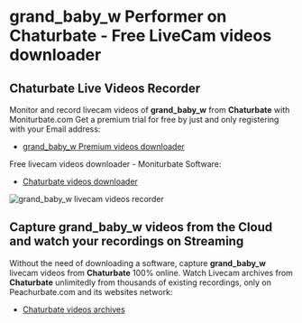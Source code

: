 # grand_baby_w Performer on Chaturbate - Free LiveCam videos downloader

## Chaturbate Live Videos Recorder

Monitor and record livecam videos of **grand_baby_w** from **Chaturbate** with Moniturbate.com
Get a premium trial for free by just and only registering with your Email address:
* [grand_baby_w Premium videos downloader](https://moniturbate.com/request-demo-licence-key.html)

Free livecam videos downloader - Moniturbate Software:
* [Chaturbate videos downloader](https://moniturbate.com/moniturbate-download-software.html)

![grand_baby_w livecam videos recorder](https://peachurnet.com/templates/moniturbate-software.png)


## Capture grand_baby_w videos from the Cloud and watch your recordings on Streaming

Without the need of downloading a software, capture **grand_baby_w** livecam videos from **Chaturbate** 100% online.
Watch Livecam archives from **Chaturbate** unlimitedly from thousands of existing recordings, only on Peachurbate.com and its websites network:
* [Chaturbate videos archives](https://peachurnet.com/)